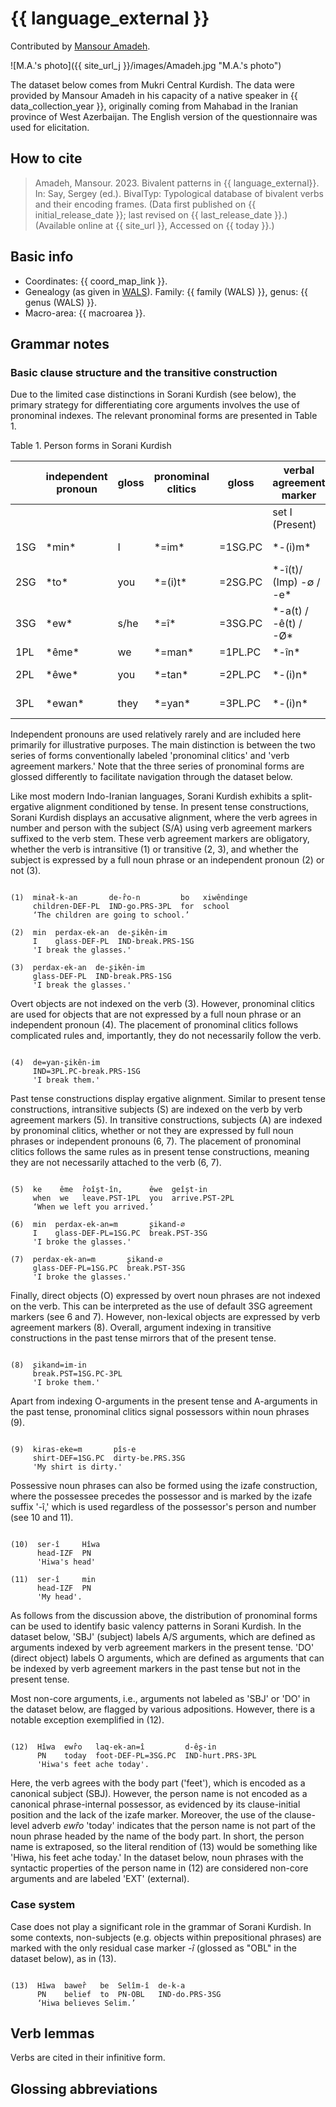 # {{ language_external }}
Contributed by [Mansour Amadeh](https://www.researchgate.net/profile/Seyedmansour-Amadeh).

![M.A.'s photo]({{ site_url_j }}/images/Amadeh.jpg "M.A.'s photo")

The dataset below comes from Mukri Central Kurdish. The data were provided by Mansour Amadeh in his capacity of a native speaker in {{ data_collection_year }}, originally coming from Mahabad in the Iranian province of West Azerbaijan. The English version of the questionnaire was used for elicitation.

## How to cite
> Amadeh, Mansour. 2023. Bivalent patterns in {{ language_external}}. 
> In: Say, Sergey (ed.). BivalTyp: Typological database of bivalent verbs and their encoding frames. 
> (Data first published on {{ initial_release_date }}; 
> last revised on {{ last_release_date }}.) (Available online at {{ site_url }}, 
> Accessed on {{ today }}.)

## Basic info
- Coordinates: {{ coord_map_link }}.
- Genealogy (as given in [WALS](https://wals.info/)). Family: {{ family (WALS) }}, genus: {{ genus (WALS) }}.
- Macro-area: {{ macroarea }}.

## Grammar notes

### Basic clause structure and the transitive construction

Due to the limited case distinctions in Sorani Kurdish (see below), the primary strategy for differentiating core arguments involves the use of pronominal indexes. The relevant pronominal forms are presented in Table 1.

Table 1. Person forms in Sorani Kurdish

<div class="before-table"></div>

|     | independent pronoun | gloss | pronominal clitics | gloss    | verbal agreement marker   |          | gloss |
| --- | ------------------- | ----- | ------------------ | -------- | ------------------------- | ------------- | -- | 
|     |                     |       |                    |          | set I (Present)           | set II (Past) |  |
| 1SG | \*min\*             | I     | \*=im\*            | \=1SG.PC | \*-(i)m\*                 | \*-(i)m\*     | 1SG |
| 2SG | \*to\*              | you   | \*=(i)t\*          | \=2SG.PC | \*-î(t)/ (Imp) -∅ / -e\* | \*-î(t)\*    | 2SG |
| 3SG | \*ew\*              | s/he  | \*=î\*            | \=3SG.PC | \*-a(t) / -ê(t) / -Ø\*    | \*-∅\*        | 3SG |
| 1PL | \*ême\*            | we    | \*=man\*           | \=1PL.PC | \*-în\*                  | \*-în\*      | 1PL |
| 2PL | \*êwe\*            | you   | \*=tan\*           | \=2PL.PC | \*-(i)n\*                 | \*-(i)n\*     | 2PL |
| 3PL | \*ewan\*            | they  | \*=yan\*           | \=3PL.PC | \*-(i)n\*                 | \*-(i)n\*     | 3PL |

Independent pronouns are used relatively rarely and are included here primarily for illustrative purposes. The main distinction is between the two series of forms conventionally labeled 'pronominal clitics' and 'verb agreement markers.' Note that the three series of pronominal forms are glossed differently to facilitate navigation through the dataset below.

Like most modern Indo-Iranian languages, Sorani Kurdish exhibits a split-ergative alignment conditioned by tense. In present tense constructions, Sorani Kurdish displays an accusative alignment, where the verb agrees in number and person with the subject (S/A) using verb agreement markers suffixed to the verb stem. These verb agreement markers are obligatory, whether the verb is intransitive (1) or transitive (2, 3), and whether the subject is expressed by a full noun phrase or an independent pronoun (2) or not (3).

```

(1)  minał-k-an       de-r̂o-n         bo   xiwêndinge
     children-DEF-PL  IND-go.PRS-3PL  for  school
     ‘The children are going to school.’

(2)  min  perdax-ek-an  de-ʂikên-im
     I    glass-DEF-PL  IND-break.PRS-1SG
     'I break the glasses.' 

(3)  perdax-ek-an  de-ʂikên-im
     glass-DEF-PL  IND-break.PRS-1SG
     'I break the glasses.'

```

Overt objects are not indexed on the verb (3). However, pronominal clitics are used for objects that are not expressed by a full noun phrase or an independent pronoun (4). The placement of pronominal clitics follows complicated rules and, importantly, they do not necessarily follow the verb.

```

(4)  de=yan-ʂikên-im
     IND=3PL.PC-break.PRS-1SG
     'I break them.'

```

Past tense constructions display ergative alignment. Similar to present tense constructions, intransitive subjects (S) are indexed on the verb by verb agreement markers (5). In transitive constructions, subjects (A) are indexed by pronominal clitics, whether or not they are expressed by full noun phrases or independent pronouns (6, 7). The placement of pronominal clitics follows the same rules as in present tense constructions, meaning they are not necessarily attached to the verb (6, 7).

```

(5)  ke    ême  r̂oîşt-în,      êwe  geîşt-in
     when  we   leave.PST-1PL  you  arrive.PST-2PL
     ‘When we left you arrived.’

(6)  min  perdax-ek-an=m       ʂikand-∅
     I    glass-DEF-PL=1SG.PC  break.PST-3SG
     'I broke the glasses.'

(7)  perdax-ek-an=m       ʂikand-∅
     glass-DEF-PL=1SG.PC  break.PST-3SG
     'I broke the glasses.'

```

Finally, direct objects (O) expressed by overt noun phrases are not indexed on the verb. This can be interpreted as the use of default 3SG agreement markers (see 6 and 7). However, non-lexical objects are expressed by verb agreement markers (8). Overall, argument indexing in transitive constructions in the past tense mirrors that of the present tense.

```

(8)  ʂikand=im-in
     break.PST=1SG.PC-3PL
     'I broke them.'

```

Apart from indexing O-arguments in the present tense and A-arguments in the past tense, pronominal clitics signal possessors within noun phrases (9).

```

(9)  kiras-eke=m       pîs-e
     shirt-DEF=1SG.PC  dirty-be.PRS.3SG
     'My shirt is dirty.'

```

Possessive noun phrases can also be formed using the izafe construction, where the possessee precedes the possessor and is marked by the izafe suffix '-î,' which is used regardless of the possessor's person and number (see 10 and 11).

```

(10)  ser-î     Hîwa 
      head-IZF  PN 
      'Hiwa's head'

(11)  ser-î     min
      head-IZF  PN
      'My head'.

```

As follows from the discussion above, the distribution of pronominal forms can be used to identify basic valency patterns in Sorani Kurdish. In the dataset below, 'SBJ' (subject) labels A/S arguments, which are defined as arguments indexed by verb agreement markers in the present tense. 'DO' (direct object) labels O arguments, which are defined as arguments that can be indexed by verb agreement markers in the past tense but not in the present tense.

Most non-core arguments, i.e., arguments not labeled as 'SBJ' or 'DO' in the dataset below, are flagged by various adpositions. However, there is a notable exception exemplified in (12).

```

(12)  Hîwa  ewr̂o   laq-ek-an=î         d-êʂ-in
      PN    today  foot-DEF-PL=3SG.PC  IND-hurt.PRS-3PL
      'Hiwa's feet ache today'.

```

Here, the verb agrees with the body part ('feet'), which is encoded as a canonical subject (SBJ). However, the person name is not encoded as a canonical phrase-internal possessor, as evidenced by its clause-initial position and the lack of the izafe marker. Moreover, the use of the clause-level adverb *ewr̂o* 'today' indicates that the person name is not part of the noun phrase headed by the name of the body part. In short, the person name is extraposed, so the literal rendition of (13) would be something like 'Hiwa, his feet ache today.' In the dataset below, noun phrases with the syntactic properties of the person name in (12) are considered non-core arguments and are labeled 'EXT' (external).

### Case system

Case does not play a significant role in the grammar of Sorani Kurdish. In some contexts, non-subjects (e.g. objects within prepositional phrases) are marked with the only residual case marker *-î* (glossed as "OBL" in the dataset below), as in (13).

```

(13)  Hîwa  bawer̂   be  Selîm-î  de-k-a
      PN    belief  to  PN-OBL   IND-do.PRS-3SG
      ‘Hiwa believes Selim.’

```

## Verb lemmas

Verbs are cited in their infinitive form.

## Glossing abbreviations
